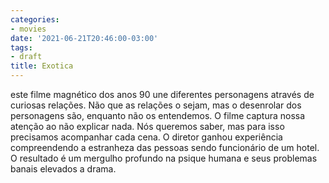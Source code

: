 ```yaml
---
categories:
- movies
date: '2021-06-21T20:46:00-03:00'
tags:
- draft
title: Exotica
---
```

este filme magnético dos anos 90 une diferentes personagens através de curiosas relações. Não que as relações o sejam, mas o desenrolar dos personagens são, enquanto não os entendemos. O filme captura nossa atenção ao não explicar nada. Nós queremos saber, mas para isso precisamos acompanhar cada cena. O diretor ganhou experiência compreendendo a estranheza das pessoas sendo funcionário de um hotel. O resultado é um mergulho profundo na psique humana e seus problemas banais elevados a drama.
